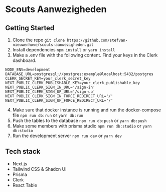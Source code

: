 # Scouts Aanwezigheden

## Getting Started

1. Clone the repo `git clone https://github.com/stefvan-nieuwenhove/scouts-aanwezigheden.git`
2. Install dependencies `npm install` or `yarn install`
3. Make a .env file with the following content. Find your keys in the Clerk dashboard.

```
NODE_ENV=development
DATABASE_URL=postgresql://postgres:example@localhost:5432/postgres
CLERK_SECRET_KEY=your_clerk_secret_key
NEXT_PUBLIC_CLERK_PUBLISHABLE_KEY=your_clerk_publishable_key
NEXT_PUBLIC_CLERK_SIGN_IN_URL='/sign-in'
NEXT_PUBLIC_CLERK_SIGN_UP_URL='/sign-up'
NEXT_PUBLIC_CLERK_SIGN_IN_FORCE_REDIRECT_URL='/'
NEXT_PUBLIC_CLERK_SIGN_UP_FORCE_REDIRECT_URL='/'
```

4. Make sure that docker instance is running and run the docker-compose file `npm run db:run` or `yarn db:run`
5. Push the tables to the database `npm run db:push` or `yarn db:push`
6. Make some members with prisma studio `npm run db:studio` or `yarn db:studio`
7. Run the development server `npm run dev` or `yarn dev`

## Tech stack

- Next.js
- Tailwind CSS & Shadcn UI
- Prisma
- Clerk
- React Table
